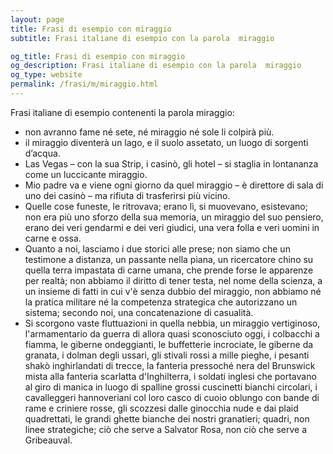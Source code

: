 ```yaml
---
layout: page
title: Frasi di esempio con miraggio 
subtitle: Frasi italiane di esempio con la parola  miraggio

og_title: Frasi di esempio con miraggio 
og_description: Frasi italiane di esempio con la parola  miraggio
og_type: website
permalink: /frasi/m/miraggio.html
---
```


Frasi italiane di esempio contenenti la parola miraggio:


- non avranno fame né sete, né miraggio né sole li colpirà più.
- il miraggio diventerà un lago, e il suolo assetato, un luogo di sorgenti d’acqua.
- Las Vegas – con la sua Strip, i casinò, gli hotel – si staglia in lontananza come un luccicante miraggio.
- Mio padre va e viene ogni giorno da quel miraggio – è direttore di sala di uno dei casinò – ma rifiuta di trasferirsi più vicino.
- Quelle cose funeste, le ritrovava; erano lì, si muovevano, esistevano; non era più uno sforzo della sua memoria, un miraggio del suo pensiero, erano dei veri gendarmi e dei veri giudici, una vera folla e veri uomini in carne e ossa.
- Quanto a noi, lasciamo i due storici alle prese; non siamo che un testimone a distanza, un passante nella piana, un ricercatore chino su quella terra impastata di carne umana, che prende forse le apparenze per realtà; non abbiamo il diritto di tener testa, nel nome della scienza, a un insieme di fatti in cui v'è senza dubbio del miraggio, non abbiamo né la pratica militare né la competenza strategica che autorizzano un sistema; secondo noi, una concatenazione di casualità.
- Si scorgono vaste fluttuazioni in quella nebbia, un miraggio vertiginoso, l'armamentario da guerra di allora quasi sconosciuto oggi, i colbacchi a fiamma, le giberne ondeggianti, le buffetterie incrociate, le giberne da granata, i dolman degli ussari, gli stivali rossi a mille pieghe, i pesanti shakò inghirlandati di trecce, la fanteria pressoché nera del Brunswick mista alla fanteria scarlatta d'Inghilterra, i soldati inglesi che portavano al giro di manica in luogo di spalline grossi cuscinetti bianchi circolari, i cavalleggeri hannoveriani col loro casco di cuoio oblungo con bande di rame e criniere rosse, gli scozzesi dalle ginocchia nude e dai plaid quadrettati, le grandi ghette bianche dei nostri granatieri; quadri, non linee strategiche; ciò che serve a Salvator Rosa, non ciò che serve a Gribeauval.
